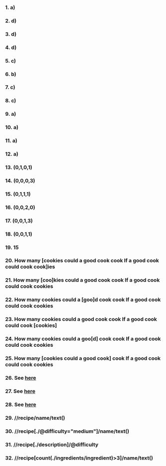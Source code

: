 ### 1. a)
### 2. d)
### 3. d)
### 4. d)
### 5. c)
### 6. b)
### 7. c)
### 8. c)
### 9. a)
### 10. a)
### 11. a)
### 12. a)
### 13. (0,1,0,1)
### 14. (0,0,0,3)
### 15. (0,1,1,1)
### 16. (0,0,2,0)
### 17. (0,0,1,3)
### 18. (0,0,1,1)
### 19. 15
### 20. How many [cookies could a good cook cook If a good cook could cook cook]ies
### 21. How many [coo]kies could a good cook cook If a good cook could cook cookies
### 22. How many cookies could a [goo]d cook cook If a good cook could cook cookies
### 23. How many cookies could a good cook cook If a good cook could cook [cookies]
### 24. How many cookies could a goo[d] cook cook If a good cook could cook cookies
### 25. How many [cookies could a good cook] cook If a good cook could cook cookies
### 26. See [here](ex26.js)
### 27. See [here](ex27.js)
### 28. See [here](ex28.js)
### 29. //recipe/name/text()
### 30. //recipe[./@difficulty="medium"]/name/text()
### 31. //recipe[./description]/@difficulty
### 32. //recipe[count(./ingredients/ingredient)>3]/name/text()